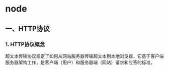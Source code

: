 # node

## 一、HTTP协议

### 1. HTTP协议概念

超文本传输协议规定了如何从网站服务器传输超文本到本地浏览器，它基于客户端服务器架构工作，是客户端（用户）和服务器端（网站）请求和应答的标准。


